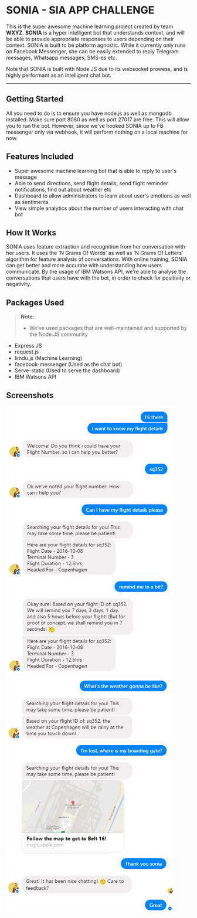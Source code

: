 SONIA - SIA APP CHALLENGE
=========================

This is the super awesome machine learning project created by team **WXYZ**. **SONIA** is a hyper intelligent bot that understands context, and will be able to provide appropriate responses to users depending on their context. SONIA is built to be platform agnostic. While it currently only runs on Facebook Messenger, she can be easily extended to reply Telegram messages, Whatsapp messages, SMS-es etc. 

Note that SONIA is built with Node.JS due to its websocket prowess, and is highly performant as an intelligent chat bot. 

----------

Getting Started
-------------
All you need to do is to ensure you have node.js as well as mongodb installed. Make sure port 8080 as well as port 27017 are free. This will allow you to run the bot. However, since we've hooked SONIA up to FB messenger only via webhook, it will perform nothing on a local machine for now.

Features Included
-----------------

- Super awesome machine learning bot that is able to reply to user's message
- Able to send directions, send flight details, send flight reminder notifications, find out about weather etc
- Dashboard to allow administrators to learn about user's emotions as well as sentiments
- View simple analytics about the number of users interacting with chat bot

How It Works
------------

SONIA uses feature extraction and recognition from her conversation with her users. It uses the 'N Grams Of Words' as well as 'N Grams Of Letters' algorithm for feature analysis of conversations. With online training, SONIA can get better and more accurate with understanding how users communicate. By the usage of IBM Watsons API, we're able to analyse the conversations that users have with the bot, in order to check for positivity or negativity. 


Packages Used
-------------

> **Note:**
> - We've used packages that are well-maintained and supported by the Node.JS community

- Express.JS 
- request.js
- limdu.js (Machine Learning)
- facebook-messenger (Used as the chat bot)
- Serve-static (Used to serve the dashboard)
- IBM Watsons API

Screenshots
------------
![Sonia Screenshot 1](/screenshots/SoniaCapture.jpg?raw=true "Optional Title")
![Sonia Screenshot 2](/screenshots/SoniaCapture2.jpg?raw=true "Optional Title")
![Sonia Screenshot 3](/screenshots/SoniaCapture3.jpg?raw=true "Optional Title")